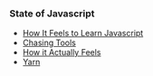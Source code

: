 ### State of Javascript

- [How It Feels to Learn Javascript](https://hackernoon.com/how-it-feels-to-learn-javascript-in-2016-d3a717dd577f#.af3zugwwe)
- [Chasing Tools](https://timkadlec.com/2016/10/chasing-tools/)
- [How it Actually Feels](https://medium.com/@kitze/how-it-actually-feels-to-write-javascript-in-2016-46b5dda17bb5#.3eblxuplr)
- [Yarn](https://yarnpkg.com/)
